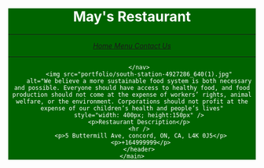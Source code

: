 <body>
    <main> 
        <header> 
		<style>
header {
    background-color: darkgreen;
    color: white;
}
		</style>
            <h1>May's Restaurant</h1>
			<hr />
		<nav>
			<p><i><a href="Home    .html">Home    </a>   <a href="Menu    .html">Menu    </a>   <a href=Contact Us    .html>Contact Us</a></i></p>
			<hr/>
			
		</nav>
		<img src="portfolio/south-station-4927286_640(1).jpg"
		alt="We believe a more sustainable food system is both necessary and possible. Everyone should have access to healthy food, and food production should not come at the expense of workers’ rights, animal welfare, or the environment. Corporations should not profit at the expense of our children’s health and people’s lives"
		style="width: 400px; height:150px" />
		<p>Restaurant Description</p>
		<hr />
		 <p>5 Buttermill Ave, concord, ON, CA, L4K 0J5</p>
		 <p>+164999999</p>
		</header>
	</main>
</body>
